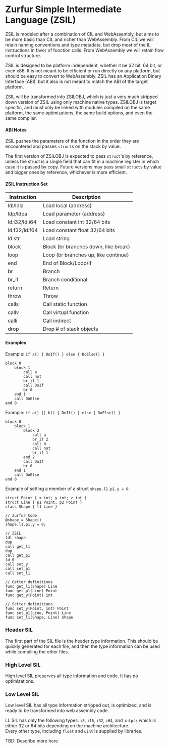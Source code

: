 # Zurfur Simple Intermediate Language (ZSIL)

ZSIL is modeled after a combination of CIL and WebAssembly, but aims
to be more basic than CIL and richer than WebAssembly.  From CIL
we will retain naming conventions and type metadata, but drop most
of the IL instructions in favor of function calls.  From WebAssembly
we will retain flow control structure.

ZSIL is designed to be platform independent, whether it be 32 bit,
64 bit, or even x86.  It is not meant to be efficient or run directly
on any platform, but should be easy to convert to WebAssembly.
ZSIL has an Application Binary Interface (ABI), but it also
is not meant to match the ABI of the target platform.

ZSIL will be transformed into ZSILOBJ, which is just a very much
stripped down version of ZSIL using only machine native types.
ZSILOBJ is target specific, and must only be linked with modules
compiled on the same platform, the same optimizations, the same build
options, and even the same compiler. 

#### ABI Notes

ZSIL pushes the parameters of the function in the order they are encountered
and passes `struct`s on the stack by value. 

The first version of ZSILOBJ is expected to pass `struct`'s by reference, unless
the struct is a single field that can fit in a machine register in which case
it is passed by copy.  Future versions may pass small `struct`s by value
and bigger ones by reference, whichever is more efficient.  

#### ZSIL Instruction Set

Instruction | Description
--- | ---
ldl/ldla|Load local (address)
ldp/ldpa|Load parameter (address)
ld.i32/ld.i64|Load constant int 32/64 bits
ld.f32/ld.f64|Load constant float 32/64 bits
ld.str|Load string
block|Block (br branches down, like break)
loop|Loop (br branches up, like continue)
end|End of Block/Loop/If
br|Branch
br_if|Branch conditional
return|Return
throw|Throw
calls|Call static function
callv|Call virtual function
calli|Call indirect
drop|Drop # of stack objects

#### Examples

Example: `if a() { DoIf() } else { DoElse() }`

    block 0
        block 1
            call a
            call not
            br_if 1
            call DoIf
            br 0
        end 1
        call DoElse
    end 0        

Example: `if a() || b() { DoIf() } else { DoElse() }`

    block 0
        block 1
            block 2
                call a
                br_if 2
                call b
                call not
                br_if 1
            end 2
            call DoIf
            br 0
        end 1
        call DoElse
    end 0


Example of setting a member of a struct `shape.l1.p1.y = 0`:

    struct Point { x int; y int; z int }
    struct Line { p1 Point; p2 Point }
    class Shape { l1 Line }

    // Zurfur Code
    @shape = Shape()
    shape.l1.p1.y = 0;

    // ZSIL
    ldl shape
    dup
    call get_l1
    dup
    call get_p1
    ld 0
    call set_y
    call set_p1
    call set_l1

    // Getter definitions
    func get_l1(Shape) Line
    func get_p1(Line) Point
    func get_y(Point) int

    // Setter definitions
    func set_y(Point, int) Point
    func set_p1(Line, Point) Line
    func set_l1(Shape, Line) Shape


### Header SIL

The first part of the SIL file is the header type information.
This should be quickly generated for each file, and then
the type information can be used while compiling the other files.

### High Level SIL

High level SIL preserves all type information and code.  It has
no optimizations.

### Low Level SIL

Low level SIL has all type information stripped out, is optimized, and is
ready to be transformed into web assembly code.

LL SIL has only the following types: `i8`, `i16`, `i32`, `i64`, and 
`intptr` which is either 32 or 64 bits depending on the machine architecture.  
Every other type, including `float` and `uint` is supplied by libraries.

TBD: Describe more here

